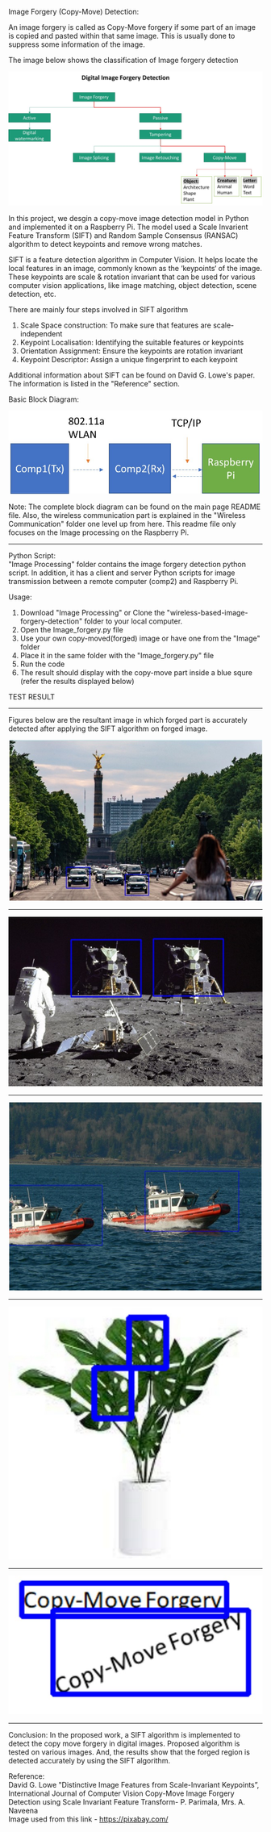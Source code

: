 Image Forgery (Copy-Move) Detection:

An image forgery is called as Copy-Move forgery if some part of an image is copied and pasted within that same image. This is usually done to suppress some 
information of the image. 

The image below shows the classification of Image forgery detection

![alt text](/Images/copy_move.jpg)

In this project, we desgin a copy-move image detection model in Python and implemented it on a Raspberry Pi. The model used a Scale Invarient Feature Transform (SIFT)
and Random Sample Consensus (RANSAC) algorithm to detect keypoints and remove wrong matches.

SIFT is a feature detection algorithm in Computer Vision. It helps locate the local features in an image, commonly known as the ‘keypoints‘ of the image. 
These keypoints are scale & rotation invariant that can be used for various computer vision applications, like image matching, object detection, scene detection, etc.

There are mainly four steps involved in SIFT algorithm

1. Scale Space construction: To make sure that features are scale-independent
2. Keypoint Localisation: Identifying the suitable features or keypoints
3. Orientation Assignment: Ensure the keypoints are rotation invariant
4. Keypoint Descriptor: Assign a unique fingerprint to each keypoint

Additional information about SIFT can be found on David G. Lowe's paper. The information is listed in the "Reference" section.

Basic Block Diagram:                                                                                                                                                  

![alt text](/Images/blocks.jpg)

Note: The complete block diagram can be found on the main page README file. Also, the wireless communication part is explained in
the "Wireless Communication" folder one level up from here. This readme file only focuses on the Image processing on the Raspberry Pi. 

************************************
Python Script:                                                                                                                                                     
"Image Processing" folder contains the image forgery detection python script. In addition, it has a client and server Python scripts for image transmission between
a remote computer (comp2) and Raspberry Pi. 



Usage: 
1. Download "Image Processing" or Clone the "wireless-based-image-forgery-detection" folder to your local computer.
2. Open the Image_forgery.py file
3. Use your own copy-moved(forged) image or have one from the "Image" folder
4. Place it in the same folder with the "Image_forgery.py" file 
5. Run the code
6. The result should display with the copy-move part inside a blue squre (refer the results displayed below)




TEST RESULT
************************************
Figures below are the resultant image in which forged part is accurately detected after applying the SIFT algorithm on forged image.


![alt text](/Images/Test1.jpg)
************************************
![alt text](/Images/Test2.jpg)
************************************
![alt text](/Images/Test3.jpg)
************************************
![alt text](/Images/Test4.jpg)
************************************
![alt text](/Images/Test5.jpg)
************************************

Conclusion: 
In the proposed work, a SIFT algorithm is implemented to detect the copy move forgery in digital images. Proposed algorithm is tested on various images. And, the results show that the forged region is detected accurately by using the SIFT algorithm. 

Reference:                         
David G. Lowe "Distinctive Image Features from Scale-Invariant Keypoints”, International Journal of Computer Vision
Copy-Move Image Forgery Detection using Scale Invariant Feature Transform-  P. Parimala, Mrs. A. Naveena                                                               
Image used from this link - https://pixabay.com/
